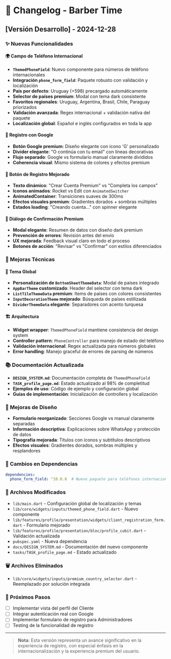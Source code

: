 # 📝 Changelog - Barber Time

## [Versión Desarrollo] - 2024-12-28

### ✨ Nuevas Funcionalidades

#### 🌍 Campo de Teléfono Internacional
- **`ThemedPhoneField`**: Nuevo componente para números de teléfono internacionales
- **Integración `phone_form_field`**: Paquete robusto con validación y localización
- **País por defecto**: Uruguay (+598) precargado automáticamente
- **Selector de países premium**: Modal con tema dark consistente
- **Favoritos regionales**: Uruguay, Argentina, Brasil, Chile, Paraguay priorizados
- **Validación avanzada**: Regex internacional + validación nativa del paquete
- **Localización global**: Español e inglés configurados en toda la app

#### 🚀 Registro con Google
- **Botón Google premium**: Diseño elegante con icono 'G' personalizado
- **Divider elegante**: "O continúa con tu email" con líneas decorativas
- **Flujo separado**: Google vs formulario manual claramente divididos
- **Coherencia visual**: Mismo sistema de colores y efectos premium

#### 🎯 Botón de Registro Mejorado
- **Texto dinámico**: "Crear Cuenta Premium" vs "Completa los campos"
- **Iconos animados**: Rocket vs Edit con `AnimatedSwitcher`
- **AnimatedContainer**: Transiciones suaves de 300ms
- **Efectos visuales premium**: Gradientes dorados + sombras múltiples
- **Estados loading**: "Creando cuenta..." con spinner elegante

#### 💬 Diálogo de Confirmación Premium
- **Modal elegante**: Resumen de datos con diseño dark premium
- **Prevención de errores**: Revisión antes del envío
- **UX mejorada**: Feedback visual claro en todo el proceso
- **Botones de acción**: "Revisar" vs "Confirmar" con estilos diferenciados

### 🔧 Mejoras Técnicas

#### 📱 Tema Global
- **Personalización de `BottomSheetThemeData`**: Modal de países integrado
- **`AppBarTheme` customizado**: Header del selector con tema dark
- **`ListTileThemeData` premium**: Items de países con colores consistentes
- **`InputDecorationTheme` mejorado**: Búsqueda de países estilizada
- **`DividerThemeData` elegante**: Separadores con acento turquesa

#### 🏗️ Arquitectura
- **Widget wrapper**: `ThemedPhoneField` mantiene consistencia del design system
- **Controller pattern**: `PhoneController` para manejo de estado del teléfono
- **Validación internacional**: Regex actualizada para números globales
- **Error handling**: Manejo graceful de errores de parsing de números

### 📚 Documentación Actualizada
- **`DESIGN_SYSTEM.md`**: Documentación completa de `ThemedPhoneField`
- **`TASK_profile_page.md`**: Estado actualizado al 98% de completitud
- **Ejemplos de uso**: Código de ejemplo y configuración global
- **Guías de implementación**: Inicialización de controllers y localización

### 🎨 Mejoras de Diseño
- **Formulario reorganizado**: Secciones Google vs manual claramente separadas
- **Información descriptiva**: Explicaciones sobre WhatsApp y protección de datos
- **Tipografía mejorada**: Títulos con iconos y subtítulos descriptivos
- **Efectos visuales**: Gradientes dorados, sombras múltiples y resplandores

### 🔄 Cambios en Dependencias
```yaml
dependencies:
  phone_form_field: ^10.0.8  # Nuevo paquete para teléfonos internacionales
```

### 📂 Archivos Modificados
- `lib/main.dart` - Configuración global de localización y temas
- `lib/core/widgets/inputs/themed_phone_field.dart` - Nuevo componente
- `lib/features/profile/presentation/widgets/client_registration_form.dart` - Formulario mejorado
- `lib/features/profile/presentation/bloc/profile_cubit.dart` - Validación actualizada
- `pubspec.yaml` - Nueva dependencia
- `docs/DESIGN_SYSTEM.md` - Documentación del nuevo componente
- `tasks/TASK_profile_page.md` - Estado actualizado

### 🗑️ Archivos Eliminados
- `lib/core/widgets/inputs/premium_country_selector.dart` - Reemplazado por solución integrada

### 🎯 Próximos Pasos
- [ ] Implementar vista del perfil del Cliente
- [ ] Integrar autenticación real con Google
- [ ] Implementar formulario de registro para Administradores
- [ ] Testing de la funcionalidad de registro

---

> **Nota**: Esta versión representa un avance significativo en la experiencia de registro, con especial énfasis en la internacionalización y la experiencia premium del usuario.